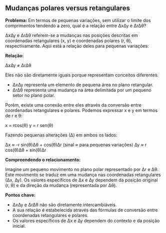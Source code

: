## Mudanças polares versus retangulares

**Problema:** Em  termos  de  pequenas  variações,  sem  utilizar  o  limite  dos  comprimentos  tendendo  a zero, qual é a relação entre ∆x∆y  e ∆r∆θ?

∆x∆y e ∆r∆θ referem-se a mudanças nas posições descritas em coordenadas retangulares (x, y) e coordenadas polares (r, θ), respectivamente. Aqui está a relação deles para pequenas variações:

**Relação:**

∆x∆y ≠ ∆r∆θ

Eles não são diretamente iguais porque representam conceitos diferentes.

* ∆x∆y representa um elemento de pequena área no plano retangular.
* ∆r∆θ representa uma mudança na área delimitada por um pequeno setor no plano polar.

Porém, existe uma conexão entre eles através da conversão entre coordenadas retangulares e polares. Podemos expressar x e y em termos de r e θ:

x = rcos(θ)
y = r sen(θ)

Fazendo pequenas alterações (∆) em ambos os lados:

∆x ≈ -r sin(θ)∆θ + cos(θ)∆r (sinal ≈ para pequenas variações)
∆y ≈ r cos(θ)∆θ + sin(θ)∆r

**Compreendendo o relacionamento:**

Imagine um pequeno movimento no plano polar representado por ∆r e ∆θ. Este movimento se traduz em uma mudança nas coordenadas retangulares (∆x, ∆y). Os valores específicos de ∆x e ∆y dependem da posição original (r, θ) e da direção da mudança (representada por ∆θ).

**Pontos chave:**

* ∆x∆y e ∆r∆θ não são diretamente intercambiáveis.
* A sua relação é estabelecida através das fórmulas de conversão entre coordenadas retangulares e polares.
* Os valores específicos de ∆x e ∆y dependem do contexto e da posição inicial.
